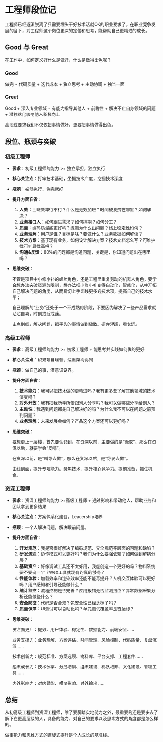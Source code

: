 # 工程师段位记

工程师已经逐渐脱离了只需要埋头干好技术活就OK的职业要求了，在职业竞争发展的当下，对工程师这个岗位更深的定位和思考，能帮助自己更精进的成长。

## Good 与 Great

在工作中，如何定义好什么是做好，什么是做得出色呢？

### Good

做完 + 代码质量 + 迭代成本 + 独立思考 + 主动协调 + 独当一面

### Great

Good + 深入专业领域 + 有能力指导其他人 + 前瞻性 + 解决不止自身领域的问题 + 潜移默化影响他人积极向上

高段位要求我们不仅仅把事情做好，更要把事情做得出色。

## 段位、瓶颈与突破

### 初级工程师

* **要求**：初级工程师的能力 >= 独立承担，独立执行
* **核心关注点**：打牢技术基础，坐拥技术广度，挖掘技术深度
* **瓶颈**：被动执行，做完就好
* **提升方面自省**：
  1. **人效**：上班效率行不行？什么是无效加班？时间被浪费在哪里？如何解决？
  2. **业务接口人**：如何跟进需求？如何排期？如何分工？
  3. **质量**：编码质量能更好吗？提测为什么出问题？线上稳定性如何？
  4. **业务理解**：用户是谁？目标是啥？要做什么？业务数据如何解读？
  5. **技术方案**：基于现有业务，如何设计解决方案？技术文档怎么写？可维护性可扩展性高吗？
  6. **沟通&反馈**：80%的问题都是沟通问题，关键是，你知道问题出在哪里吗？
*   **思维突破**：

    不管是项目中小修小补的螺丝角色，还是工程里重复劳动的机器人角色，要学会想办法突破资源的限制，想办法把小修小补变得自动化，智能化，从中开拓自己解决问题的角度，从而真切上手实践更多的技术项，提高自己的技术水平；

    自己理解的“业务”还处于一个不成熟的阶段，不要因为解决了一些产品需求就沾沾自喜，时刻戒骄戒躁。

    由点到线，解决问题，把手头的事情做到极致。摒弃浮躁，看长远。

### 高级工程师

* **要求**：高级工程师的能力 >= 初级工程师 + 能思考并实践如何做的更好
* **核心关注点**：积累项目经验，注重架构协同
* **瓶颈**：做自己的事，潜意识设界。
* **提升方面自省**：
  1. **技术能力**：我可以把技术做的更精进吗？我有更多去了解其他领域的技术演变吗？
  2. **对外开放**：我有把我所学所悟跟别人分享吗？我可以做哪些分享给别人？
  3. **主动性**：我遇到问题都是自己解决好的吗？为什么我不可以在问题之前预判问题？
  4. **业务理解**：未来发展会如何？产品这个方案还可以更好吗？
*   **思维突破**：

    要想更上一层楼，首先要认识到，在资深以前，主要做的是“汲取”，那么在资深以后，就要学会“反哺”。

    在资深以前，是“叫你去做”，那么在资深以后，是“你要去做”。

    由线到面，提升专项能力。聚焦技术，提升核心竞争力。提前准备，抓住机会。

### 资深工程师

* **要求**：资深工程师的能力 >=高级工程师 + 通过影响和带动他人，帮助业务和团队拿到更多结果
* **核心关注点**：方案体系化建设，Leadership培养
* **瓶颈**：一个人解决问题，解决眼前问题。
* **提升方面自省**：
  1. **开发规范**：我是否很好解决了编码规范、安全规范等层面的问题和缺陷？
  2. **研发流程**：协作模式可以更好吗？我们为什么要强依赖？如何做到解耦分层？
  3. **基础资产**：好像调试工具还不太好用，我能创造一个更好的吗？物料系统要不要搞一个？Web工具就现有的真的够吗？
  4. **性能体验**：加载效率和渲染效率还能不能再提升？人机交互体验可以更好吗？用户感知和引导还能做什么？
  5. **统计监控**：流程控制是否完善？应用报错是否监测到位？异常数据采集分析还能做些什么？
  6. **安全防控**：代码是否合规？包安全性已经达标了吗？
  7. **质量保障**：UI测试可以自动化吗？单元测试覆盖率是否达标？
*   **思维突破**：

    关注面更广：提效、用户体验、稳定性、数据能力、前端安全……

    业务支撑力：业务理解、方案评估、时间管理、风险控制、代码质量、复盘沉淀……

    技术创新力：规范标准、方案选项、物料库、平台支撑、工程套件……

    组织成长力：技术分享、分层培训、组织建设、梯队培养、文化建设、管理工具……

    内外影响力：对内赋能、横向影响、对外输出……

## 总结

从初高级工程师到资深工程师，除了要脚踏实地努力之外，最重要的还是要多去了解下在更高层级的人，具备的能力、对自己的要求以及思考方式的角度都是怎么样的。

做事能力和思维方式的螺旋式提升是个人成长的基准线。
